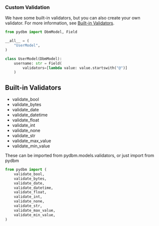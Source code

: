 ### Custom Validation
We have some built-in validators, but you can also create your own validator.
For more information, see [Built-in Validators](#built-in-validators).

```python
from pydbm import DbmModel, Field

__all__ = (
    "UserModel",
)

class UserModel(DbmModel):
    username: str = Field(
        validators=[lambda value: value.startswith("@")]
    )
```


## Built-in Validators
- validate_bool
- validate_bytes
- validate_date
- validate_datetime
- validate_float
- validate_int
- validate_none
- validate_str
- validate_max_value
- validate_min_value

These can be imported from pydbm.models.validators, or just import from pydbm

```python
from pydbm import (
    validate_bool,
    validate_bytes,
    validate_date,
    validate_datetime,
    validate_float,
    validate_int,
    validate_none,
    validate_str,
    validate_max_value,
    validate_min_value,
)
```
